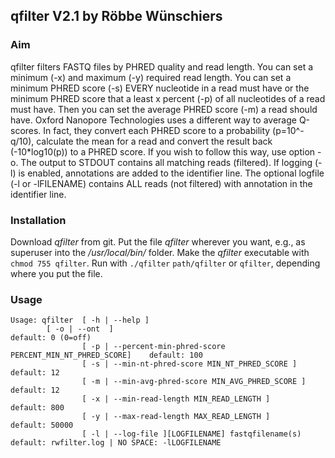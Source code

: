 ## qfilter V2.1 by Röbbe Wünschiers

### Aim
qfilter filters FASTQ files by PHRED quality and read length. You can set a minimum (-x) and maximum (-y) required read length. You can set a minimum PHRED score (-s) EVERY nucleotide in a read must have or the minimum PHRED score that a least x percent (-p) of all nucleotides of a read must have. Then you can set the average PHRED score (-m) a read should have.
Oxford Nanopore Technologies uses a different way to average Q-scores. In fact, they convert each PHRED score to a probability (p=10^-q/10), calculate the mean for a read and convert the result back (-10*log10(p)) to a PHRED score. If you wish to follow this way, use option -o.
The output to STDOUT contains all matching reads (filtered). If logging (-l) is enabled, annotations are added to the identifier line. The optional logfile (-l or -lFILENAME) contains ALL reads (not filtered) with annotation in the identifier line.

### Installation
Download *qfilter* from git. Put the file *qfilter* wherever you want, e.g., as superuser into the */usr/local/bin/* folder. Make the *qfilter* executable with `chmod 755 qfilter`. Run with `./qfilter` `path/qfilter` or `qfilter`, depending where you put the file. 

### Usage
```
Usage: qfilter  [ -h | --help ]
		[ -o | --ont  ]                                            	default: 0 (0=off)
                [ -p | --percent-min-phred-score PERCENT_MIN_NT_PHRED_SCORE]    default: 100
                [ -s | --min-nt-phred-score MIN_NT_PHRED_SCORE ]                default: 12
                [ -m | --min-avg-phred-score MIN_AVG_PHRED_SCORE ]              default: 12
                [ -x | --min-read-length MIN_READ_LENGTH ]                      default: 800
                [ -y | --max-read-length MAX_READ_LENGTH ]                      default: 50000
                [ -l | --log-file ][LOGFILENAME] fastqfilename(s)               default: rwfilter.log | NO SPACE: -lLOGFILENAME
```
